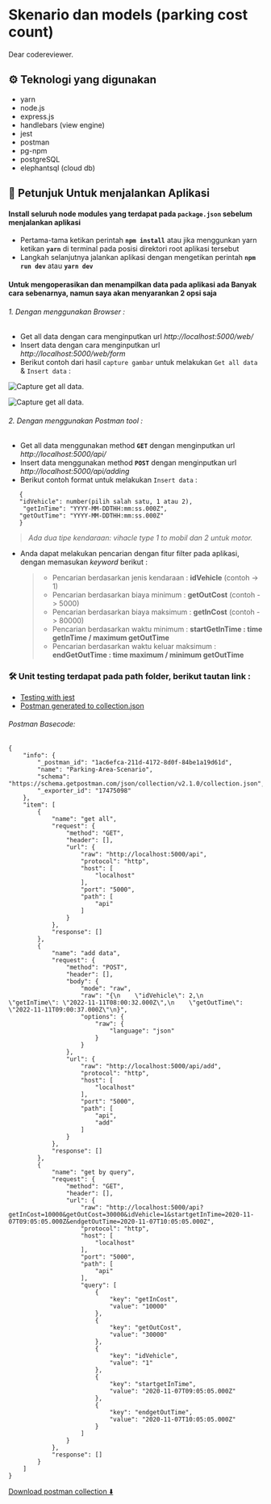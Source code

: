 # Skenario dan models (parking cost count)

Dear codereviewer.

## ⚙️ Teknologi yang digunakan

- yarn
- node.js
- express.js
- handlebars (view engine)
- jest
- postman
- pg-npm
- postgreSQL
- elephantsql (cloud db)

## 📒 Petunjuk Untuk menjalankan Aplikasi

#### Install seluruh node modules yang terdapat pada `package.json` sebelum menjalankan aplikasi

- Pertama-tama ketikan perintah **`npm install`** atau jika menggunkan yarn ketikan **`yarn`** di terminal pada posisi direktori root aplikasi tersebut
- Langkah selanjutnya jalankan aplikasi dengan mengetikan perintah **`npm run dev`** atau **`yarn dev`**

#### Untuk mengoperasikan dan menampilkan data pada aplikasi ada Banyak cara sebenarnya, namun saya akan menyarankan 2 opsi saja

###### 1. Dengan menggunakan Browser :

- Get all data dengan cara menginputkan url _http://localhost:5000/web/_
- Insert data dengan cara menginputkan url _http://localhost:5000/web/form_
- Berikut contoh dari hasil `capture gambar` untuk melakukan `Get all data` & `Insert data` :

![Capture get all data.](/utils/assets/images/get%20all%20data.png)

![Capture get all data.](/utils/assets/images/insert%20data.png)

###### 2. Dengan menggunakan Postman tool :

- Get all data menggunakan method **`GET`** dengan menginputkan url _http://localhost:5000/api/_
- Insert data menggunakan method **`POST`** dengan menginputkan url _http://localhost:5000/api/adding_
- Berikut contoh format untuk melakukan `Insert data` :

```
   {
   "idVehicle": number(pilih salah satu, 1 atau 2),
    "getInTime": "YYYY-MM-DDTHH:mm:ss.000Z",
   "getOutTime": "YYYY-MM-DDTHH:mm:ss.000Z"
   }
```

> _Ada dua tipe kendaraan: vihacle type 1 to mobil dan 2 untuk motor._

- Anda dapat melakukan pencarian dengan fitur filter pada aplikasi, dengan memasukan _keyword_ berikut :

  > - Pencarian berdasarkan jenis kendaraan : **idVehicle** (contoh -> 1)
  > - Pencarian berdasarkan biaya minimum : **getOutCost** (contoh -> 5000)
  > - Pencarian berdasarkan biaya maksimum : **getInCost** (contoh -> 80000)
  > - Pencarian berdasarkan waktu minimum : **startGetInTime : time getInTime / maximum getOutTime**
  > - Pencarian berdasarkan waktu keluar maksimum : **endGetOutTime : time maximum / minimum getOutTime**

### 🛠️ Unit testing terdapat pada path folder, berikut tautan link :

- [Testing with jest](https://github.com/franskbarek/parking-cost-counting/tree/main/test/parkingArea.test.js)
- [Postman generated to collection.json](https://github.com/franskbarek/parking-cost-counting/blob/main/test/postman.json)

###### Postman Basecode:

```
{
	"info": {
		"_postman_id": "1ac6efca-211d-4172-8d0f-84be1a19d61d",
		"name": "Parking-Area-Scenario",
		"schema": "https://schema.getpostman.com/json/collection/v2.1.0/collection.json",
		"_exporter_id": "17475098"
	},
	"item": [
		{
			"name": "get all",
			"request": {
				"method": "GET",
				"header": [],
				"url": {
					"raw": "http://localhost:5000/api",
					"protocol": "http",
					"host": [
						"localhost"
					],
					"port": "5000",
					"path": [
						"api"
					]
				}
			},
			"response": []
		},
		{
			"name": "add data",
			"request": {
				"method": "POST",
				"header": [],
				"body": {
					"mode": "raw",
					"raw": "{\n    \"idVehicle\": 2,\n    \"getInTime\": \"2022-11-11T08:00:32.000Z\",\n    \"getOutTime\": \"2022-11-11T09:00:37.000Z\"\n}",
					"options": {
						"raw": {
							"language": "json"
						}
					}
				},
				"url": {
					"raw": "http://localhost:5000/api/add",
					"protocol": "http",
					"host": [
						"localhost"
					],
					"port": "5000",
					"path": [
						"api",
						"add"
					]
				}
			},
			"response": []
		},
		{
			"name": "get by query",
			"request": {
				"method": "GET",
				"header": [],
				"url": {
					"raw": "http://localhost:5000/api?getInCost=10000&getOutCost=30000&idVehicle=1&startgetInTime=2020-11-07T09:05:05.000Z&endgetOutTime=2020-11-07T10:05:05.000Z",
					"protocol": "http",
					"host": [
						"localhost"
					],
					"port": "5000",
					"path": [
						"api"
					],
					"query": [
						{
							"key": "getInCost",
							"value": "10000"
						},
						{
							"key": "getOutCost",
							"value": "30000"
						},
						{
							"key": "idVehicle",
							"value": "1"
						},
						{
							"key": "startgetInTime",
							"value": "2020-11-07T09:05:05.000Z"
						},
						{
							"key": "endgetOutTime",
							"value": "2020-11-07T10:05:05.000Z"
						}
					]
				}
			},
			"response": []
		}
	]
}

```

[Download postman collection ⬇️](https://www.udrop.com/7BW3)
